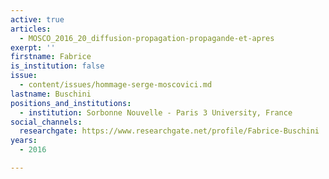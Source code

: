 ```yaml
---
active: true
articles:
  - MOSCO_2016_20_diffusion-propagation-propagande-et-apres
exerpt: ''
firstname: Fabrice
is_institution: false
issue:
  - content/issues/hommage-serge-moscovici.md
lastname: Buschini
positions_and_institutions:
  - institution: Sorbonne Nouvelle - Paris 3 University, France
social_channels:
  researchgate: https://www.researchgate.net/profile/Fabrice-Buschini
years:
  - 2016

---
```

